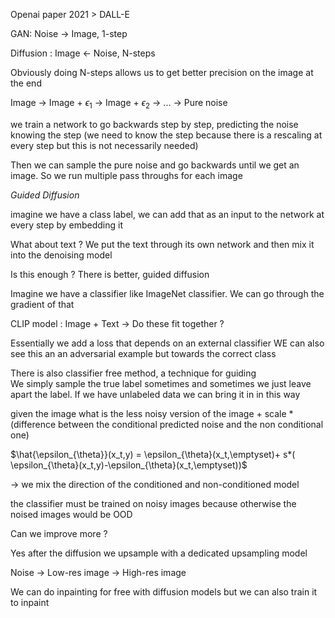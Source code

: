 
Openai paper 2021 > DALL-E


GAN: Noise -> Image, 1-step

Diffusion :  Image <- Noise, N-steps


Obviously doing N-steps allows us to get better precision on the image at the end

Image -> Image + $\epsilon_1$ ->  Image + $\epsilon_2$ -> ... -> Pure noise

we train a network to go backwards step by step, predicting the noise knowing the step (we need to know the step because there is a rescaling at every step but this is not necessarily needed)

Then we can sample the pure noise and go backwards until we get an image. 
So we run multiple pass throughs for each image



*Guided Diffusion*


imagine we have a class label, we can add that as an input to the network at every step by embedding it


What about text ? 
We put the text through its own network and then mix it into the denoising model


Is this enough ? There is better, guided diffusion

Imagine we have a classifier like ImageNet classifier. 
We can go through the gradient of that 


CLIP model : Image + Text -> Do these fit together ?

Essentially we add a loss that depends on an external classifier
WE can also see this an an adversarial example but towards the correct class

There is also classifier free method, a technique for guiding  
We simply sample the true label sometimes and sometimes we just leave apart the label.
If we have unlabeled data we can bring it in in this way


given the image what is the less noisy version of the image + scale * (difference between the conditional predicted noise and the non conditional one)


$\hat{\epsilon_{\theta}}(x_t,y) = \epsilon_{\theta}(x_t,\emptyset)+ s*( \epsilon_{\theta}(x_t,y)-\epsilon_{\theta}(x_t,\emptyset))$ 


-> we mix the direction of the conditioned and non-conditioned model


the classifier must be trained on noisy images because otherwise the noised images would be OOD




Can we improve more ? 

Yes after the diffusion we upsample with a dedicated upsampling model

Noise -> Low-res image -> High-res image


We can do inpainting for free with diffusion models but we can also train it to inpaint